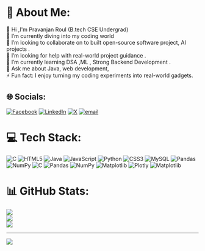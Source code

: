 # 💫 About Me:

🌟 Hi ,I'm Pravanjan Roul <snap>(B.tech CSE Undergrad) </snap>
<br>🔭 I’m currently diving into my coding world <br>👯 I’m looking to collaborate on  to built open-source software project, AI projects .<br>🤝  I’m looking for help with real-world project guidance .<br>🌱 I’m currently learning DSA ,ML , Strong  Backend Development .<br>💬 Ask me about Java, web development, <br>⚡ Fun fact: I enjoy turning my coding experiments into real-world gadgets.


## 🌐 Socials:
[![Facebook](https://img.shields.io/badge/Facebook-%231877F2.svg?logo=Facebook&logoColor=white)](https://facebook.com/https://www.facebook.com/) [![LinkedIn](https://img.shields.io/badge/LinkedIn-%230077B5.svg?logo=linkedin&logoColor=white)](https://linkedin.com/in/https://www.linkedin.com/in/pravanjan-roul-6543a7302) [![X](https://img.shields.io/badge/X-black.svg?logo=X&logoColor=white)](https://x.com/https://x.com/Pravanjan565) [![email](https://img.shields.io/badge/Email-D14836?logo=gmail&logoColor=white)](mailto:pravanjanroul6@gmail.com) 

# 💻 Tech Stack:
![C](https://img.shields.io/badge/c-%2300599C.svg?style=for-the-badge&logo=c&logoColor=white) ![HTML5](https://img.shields.io/badge/html5-%23E34F26.svg?style=for-the-badge&logo=html5&logoColor=white) ![Java](https://img.shields.io/badge/java-%23ED8B00.svg?style=for-the-badge&logo=openjdk&logoColor=white) ![JavaScript](https://img.shields.io/badge/javascript-%23323330.svg?style=for-the-badge&logo=javascript&logoColor=%23F7DF1E) ![Python](https://img.shields.io/badge/python-3670A0?style=for-the-badge&logo=python&logoColor=ffdd54) ![CSS3](https://img.shields.io/badge/css3-%231572B6.svg?style=for-the-badge&logo=css3&logoColor=white) ![MySQL](https://img.shields.io/badge/mysql-4479A1.svg?style=for-the-badge&logo=mysql&logoColor=white) ![Pandas](https://img.shields.io/badge/pandas-%23150458.svg?style=for-the-badge&logo=pandas&logoColor=white) ![NumPy](https://img.shields.io/badge/numpy-%23013243.svg?style=for-the-badge&logo=numpy&logoColor=white) ![C](https://img.shields.io/badge/c-%2300599C.svg?style=for-the-badge&logo=c&logoColor=white) ![Pandas](https://img.shields.io/badge/pandas-%23150458.svg?style=for-the-badge&logo=pandas&logoColor=white) ![NumPy](https://img.shields.io/badge/numpy-%23013243.svg?style=for-the-badge&logo=numpy&logoColor=white) ![Matplotlib](https://img.shields.io/badge/Matplotlib-%23ffffff.svg?style=for-the-badge&logo=Matplotlib&logoColor=black) ![Plotly](https://img.shields.io/badge/Plotly-%233F4F75.svg?style=for-the-badge&logo=plotly&logoColor=white) ![Matplotlib](https://img.shields.io/badge/Matplotlib-%23ffffff.svg?style=for-the-badge&logo=Matplotlib&logoColor=black)
# 📊 GitHub Stats:
![](https://github-readme-stats.vercel.app/api?username=Pravanjan2004&theme=dark&hide_border=true&include_all_commits=false&count_private=false)<br/>
![](https://nirzak-streak-stats.vercel.app/?user=Pravanjan2004&theme=dark&hide_border=true)<br/>
![](https://github-readme-stats.vercel.app/api/top-langs/?username=Pravanjan2004&theme=dark&hide_border=true&include_all_commits=false&count_private=false&layout=compact)

---
[![](https://visitcount.itsvg.in/api?id=Pravanjan2004&icon=7&color=0)](https://visitcount.itsvg.in)

<!-- Proudly created with GPRM ( https://gprm.itsvg.in ) -->
